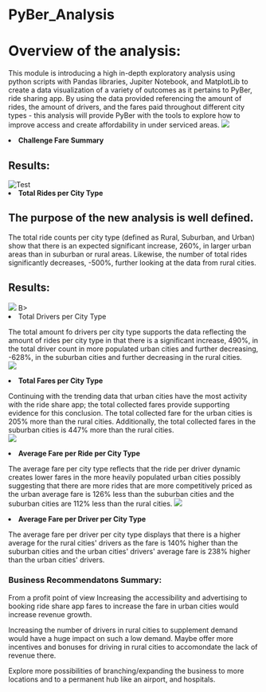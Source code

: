 # PyBer_Analysis

# Overview of the analysis:
This module is introducing a high in-depth exploratory analysis using python scripts with Pandas libraries, Jupiter Notebook, and MatplotLib to create a data visualization of a variety of outcomes as it pertains to PyBer, ride sharing app. By using the data provided referencing the amount of rides, the amount of drivers, and the fares paid throughout different city types - this analysis will provide PyBer with the tools to explore how to improve access and create affordability in under serviced areas.
<img src="Resource/Analysis/challenge_fare_summary.png">
<B><li> Challenge Fare Summary </li></B>
## Results: 
<img src="Resources/Total_Rides_per_City_type.png" alt="Test">
<B><li>Total Rides per City Type </li></B>


## The purpose of the new analysis is well defined. 
The total ride counts per city type (defined as Rural, Suburban, and Urban) show that there is an expected significant increase, 260%, in larger urban areas than in suburban or rural areas. Likewise, the number of total rides significantly decreases, -500%, further looking at the data from rural cities.
## Results:
<img src="Resources/Driver_per_City_Type">
B><li>Total Drivers per City Type</li></B>


The total amount fo drivers per city type supports the data reflecting the amount of rides per city type in that there is a significant increase, 490%, in the total driver count in more populated urban cities and further decreasing, -628%, in the suburban cities and further decreasing in the rural cities.  
<img src="Resource/Total_Fares_per_City_Type">
<B><li>Total Fares per City Type</li></B>


Continuing with the trending data that urban cities have the most activity with the ride share app; the total collected fares provide supporting evidence for this conclusion. The total collected fare for the urban cities is 205% more than the rural cities. Additionally, the total collected fares in the suburban cities is 447% more than the rural cities.  
<img src="Resources/Average_Fare_per_Ride_per_Type">
<B><li>Average Fare per Ride per City Type</li></B>


The average fare per city type reflects that the ride per driver dynamic creates lower fares in the more heavily populated urban cities possibly suggesting that there are more rides that are more competitively priced as the urban average fare is 126% less than the suburban cities and the suburban cities are 112% less than the rural cities.
<img src="Resource/Average_Fare_per_Driver_per_City_Type">
<B><li>Average Fare per Driver per City Type</li></B>



The average fare per driver per city type displays that there is a higher average for the rural cities' drivers as the fare is 140% higher than the suburban cities and the urban cities' drivers' average fare is 238% higher than the urban cities' drivers.  


### Business Recommendatons Summary:

From a profit point of view Increasing the accessibility and advertising to booking ride share app fares to increase the fare in urban cities would increase revenue growth. 

Increasing the number of drivers in rural cities to supplement demand would have a huge impact on such a low demand. Maybe offer more incentives and bonuses for driving in rural cities to accomondate the lack of revenue there. 

Explore more possibilities of branching/expanding the business to more locations and to a permanent hub like an airport, and hospitals. 
